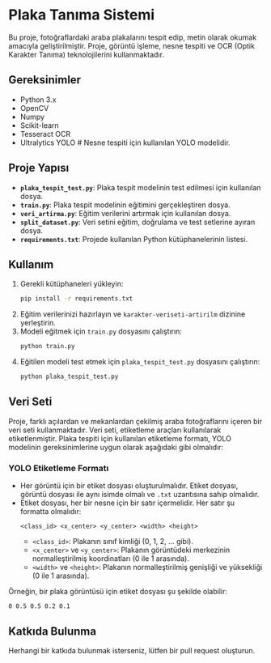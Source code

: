 # Plaka Tanıma Sistemi

Bu proje, fotoğraflardaki araba plakalarını tespit edip, metin olarak okumak amacıyla geliştirilmiştir. Proje, görüntü işleme, nesne tespiti ve OCR (Optik Karakter Tanıma) teknolojilerini kullanmaktadır.

## Gereksinimler
- Python 3.x
- OpenCV
- Numpy
- Scikit-learn
- Tesseract OCR
- Ultralytics YOLO  # Nesne tespiti için kullanılan YOLO modelidir.

## Proje Yapısı
- **`plaka_tespit_test.py`**: Plaka tespit modelinin test edilmesi için kullanılan dosya.
- **`train.py`**: Plaka tespit modelinin eğitimini gerçekleştiren dosya.
- **`veri_artirma.py`**: Eğitim verilerini artırmak için kullanılan dosya.
- **`split_dataset.py`**: Veri setini eğitim, doğrulama ve test setlerine ayıran dosya.
- **`requirements.txt`**: Projede kullanılan Python kütüphanelerinin listesi.

## Kullanım
1. Gerekli kütüphaneleri yükleyin:
   ```bash
   pip install -r requirements.txt
   ```
2. Eğitim verilerinizi hazırlayın ve `karakter-veriseti-artirilm` dizinine yerleştirin.
3. Modeli eğitmek için `train.py` dosyasını çalıştırın:
   ```bash
   python train.py
   ```
4. Eğitilen modeli test etmek için `plaka_tespit_test.py` dosyasını çalıştırın:
   ```bash
   python plaka_tespit_test.py
   ```

## Veri Seti
Proje, farklı açılardan ve mekanlardan çekilmiş araba fotoğraflarını içeren bir veri seti kullanmaktadır. Veri seti, etiketleme araçları kullanılarak etiketlenmiştir. Plaka tespiti için kullanılan etiketleme formatı, YOLO modelinin gereksinimlerine uygun olarak aşağıdaki gibi olmalıdır:

### YOLO Etiketleme Formatı
- Her görüntü için bir etiket dosyası oluşturulmalıdır. Etiket dosyası, görüntü dosyası ile aynı isimde olmalı ve `.txt` uzantısına sahip olmalıdır.
- Etiket dosyası, her bir nesne için bir satır içermelidir. Her satır şu formatta olmalıdır:
  ```
  <class_id> <x_center> <y_center> <width> <height>
  ```
  - `<class_id>`: Plakanın sınıf kimliği (0, 1, 2, ... gibi).
  - `<x_center>` ve `<y_center>`: Plakanın görüntüdeki merkezinin normalleştirilmiş koordinatları (0 ile 1 arasında).
  - `<width>` ve `<height>`: Plakanın normalleştirilmiş genişliği ve yüksekliği (0 ile 1 arasında).

Örneğin, bir plaka görüntüsü için etiket dosyası şu şekilde olabilir:
```
0 0.5 0.5 0.2 0.1
```

## Katkıda Bulunma
Herhangi bir katkıda bulunmak isterseniz, lütfen bir pull request oluşturun.
